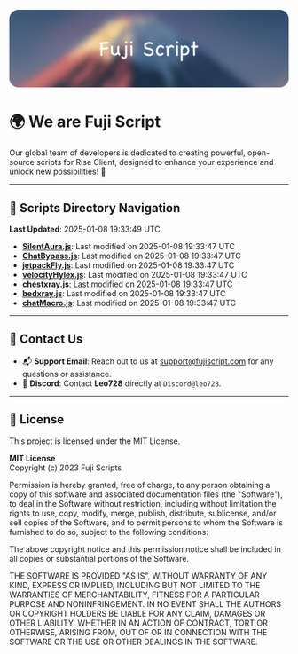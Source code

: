 ![Banner](.github/b.webp)

# 🌍 **We are Fuji Script**

Our global team of developers is dedicated to creating powerful, open-source scripts for Rise Client, designed to enhance your experience and unlock new possibilities! 🌟

---
<!-- SCRIPTS_NAVIGATION_START -->
## 📂 **Scripts Directory Navigation**

**Last Updated**: 2025-01-08 19:33:49 UTC

- **[SilentAura.js](scripts/SilentAura.js)**: Last modified on 2025-01-08 19:33:47 UTC
- **[ChatBypass.js](scripts/ChatBypass.js)**: Last modified on 2025-01-08 19:33:47 UTC
- **[jetpackFly.js](scripts/jetpackFly.js)**: Last modified on 2025-01-08 19:33:47 UTC
- **[velocityHylex.js](scripts/velocityHylex.js)**: Last modified on 2025-01-08 19:33:47 UTC
- **[chestxray.js](scripts/chestxray.js)**: Last modified on 2025-01-08 19:33:47 UTC
- **[bedxray.js](scripts/bedxray.js)**: Last modified on 2025-01-08 19:33:47 UTC
- **[chatMacro.js](scripts/chatMacro.js)**: Last modified on 2025-01-08 19:33:47 UTC

<!-- SCRIPTS_NAVIGATION_END -->

---

## 💬 **Contact Us**  
- 📬 **Support Email**: Reach out to us at [support@fujiscript.com](mailto:support@fujiscript.com) for any questions or assistance.  
- 💬 **Discord**: Contact **Leo728** directly at `Discord@leo728`.

---

## 📜 **License**

This project is licensed under the MIT License.  

**MIT License**  
Copyright (c) 2023 Fuji Scripts  

Permission is hereby granted, free of charge, to any person obtaining a copy of this software and associated documentation files (the "Software"), to deal in the Software without restriction, including without limitation the rights to use, copy, modify, merge, publish, distribute, sublicense, and/or sell copies of the Software, and to permit persons to whom the Software is furnished to do so, subject to the following conditions:  

The above copyright notice and this permission notice shall be included in all copies or substantial portions of the Software.  

THE SOFTWARE IS PROVIDED "AS IS", WITHOUT WARRANTY OF ANY KIND, EXPRESS OR IMPLIED, INCLUDING BUT NOT LIMITED TO THE WARRANTIES OF MERCHANTABILITY, FITNESS FOR A PARTICULAR PURPOSE AND NONINFRINGEMENT. IN NO EVENT SHALL THE AUTHORS OR COPYRIGHT HOLDERS BE LIABLE FOR ANY CLAIM, DAMAGES OR OTHER LIABILITY, WHETHER IN AN ACTION OF CONTRACT, TORT OR OTHERWISE, ARISING FROM, OUT OF OR IN CONNECTION WITH THE SOFTWARE OR THE USE OR OTHER DEALINGS IN THE SOFTWARE.  
